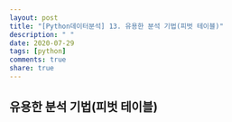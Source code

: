 ```yaml
---
layout: post
title: "[Python데이터분석] 13. 유용한 분석 기법(피벗 테이블)"
description: " "
date: 2020-07-29
tags: [python]
comments: true
share: true
---
```


## 유용한 분석 기법(피벗 테이블)
